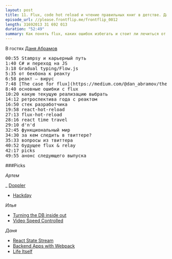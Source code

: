 ```yaml
---
layout: post
title: 11. Flux, code hot reload и чтение правильных книг в детстве. Даня Абрамов
episode_url: //please.frontflip.me/frontflip_0012
length: 31692013 31 692 013
duration: "52:49"
summary: Как понять flux, каких ошибок избегать и стоит ли лечиться от вируса реакта? Рассказывает Даня Абрамов.
---
```


В гостях [Даня Абрамов](https://twitter.com/dan_abramov)

<pre>
00:55 Stampsy и карьерный путь
1:40 C# и переход на JS
3:18 Gradual typing/Flow.js
5:35 от бекбона к реакту
6:58 реакт — вирус
7:48 [The case for flux](https://medium.com/@dan_abramov/the-case-for-flux-379b7d1982c6)
8:40 основные ошибки с flux
10:20 какую текущую реализацию выбрать
14:12 ретроспектива года с реактом
16:50 стек разработчика
19:58 react-hot-reload
27:13 flux-hot-reload
28:16 react time travel
29:10 d'n'd
32:45 функциональный мир
34:30 за кем следить в твиттере?
35:33 вопросы из твиттера
40:52 будущее flux & relay
42:17 picks
49:55 анонс следующего выпуска
</pre>

###Picks

*Артем*

_ [Doppler](http://danielrapp.github.io/doppler/)
- [Hackday](http://hackday.ru/hackday-36)

*Илья*

- [Turning the DB inside out](http://www.youtube.com/watch?v=fU9hR3kiOK0)
- [Video Speed Controlled](https://chrome.google.com/webstore/detail/video-speed-controller/nffaoalbilbmmfgbnbgppjihopabppdk?hl=en)


*Даня*

- [React State Stream](https://github.com/chenglou/react-state-stream)
- [Backend Apps with Webpack](http://jlongster.com/Backend-Apps-with-Webpack--Part-I)
- [Life Itself](http://www.amazon.com/Life-Itself-Comprehensive-Fabrication-Complexity/dp/0231075650)
